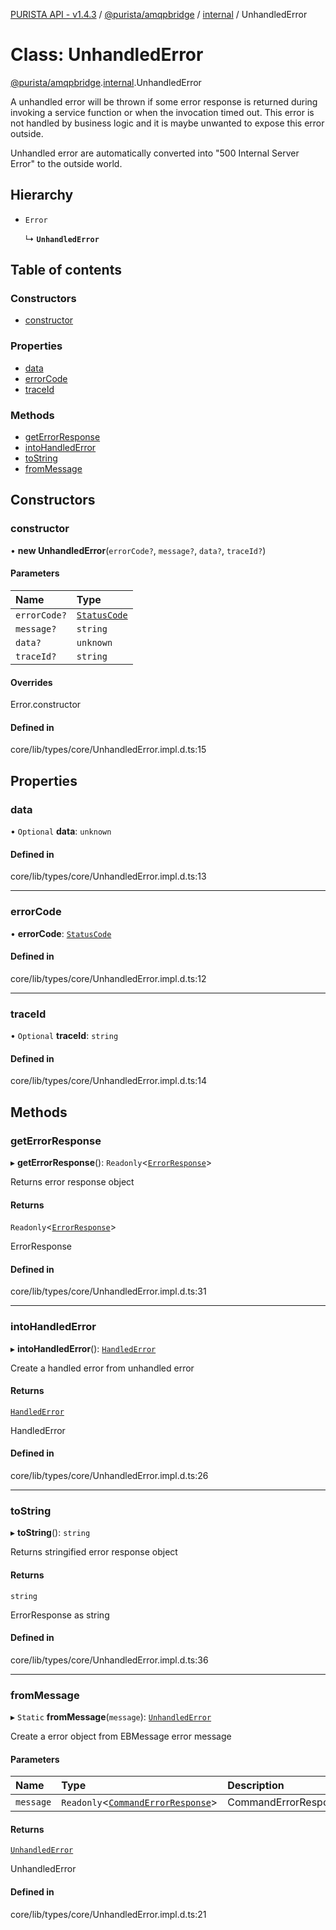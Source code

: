 [PURISTA API - v1.4.3](../README.md) / [@purista/amqpbridge](../modules/purista_amqpbridge.md) / [internal](../modules/purista_amqpbridge.internal.md) / UnhandledError

# Class: UnhandledError

[@purista/amqpbridge](../modules/purista_amqpbridge.md).[internal](../modules/purista_amqpbridge.internal.md).UnhandledError

A unhandled error will be thrown if some error response is returned during invoking a service function
or when the invocation timed out.
This error is not handled by business logic and it is maybe unwanted to expose this error outside.

Unhandled error are automatically converted into "500 Internal Server Error" to the outside world.

## Hierarchy

- `Error`

  ↳ **`UnhandledError`**

## Table of contents

### Constructors

- [constructor](purista_amqpbridge.internal.UnhandledError.md#constructor)

### Properties

- [data](purista_amqpbridge.internal.UnhandledError.md#data)
- [errorCode](purista_amqpbridge.internal.UnhandledError.md#errorcode)
- [traceId](purista_amqpbridge.internal.UnhandledError.md#traceid)

### Methods

- [getErrorResponse](purista_amqpbridge.internal.UnhandledError.md#geterrorresponse)
- [intoHandledError](purista_amqpbridge.internal.UnhandledError.md#intohandlederror)
- [toString](purista_amqpbridge.internal.UnhandledError.md#tostring)
- [fromMessage](purista_amqpbridge.internal.UnhandledError.md#frommessage)

## Constructors

### constructor

• **new UnhandledError**(`errorCode?`, `message?`, `data?`, `traceId?`)

#### Parameters

| Name | Type |
| :------ | :------ |
| `errorCode?` | [`StatusCode`](../enums/purista_amqpbridge.internal.StatusCode.md) |
| `message?` | `string` |
| `data?` | `unknown` |
| `traceId?` | `string` |

#### Overrides

Error.constructor

#### Defined in

core/lib/types/core/UnhandledError.impl.d.ts:15

## Properties

### data

• `Optional` **data**: `unknown`

#### Defined in

core/lib/types/core/UnhandledError.impl.d.ts:13

___

### errorCode

• **errorCode**: [`StatusCode`](../enums/purista_amqpbridge.internal.StatusCode.md)

#### Defined in

core/lib/types/core/UnhandledError.impl.d.ts:12

___

### traceId

• `Optional` **traceId**: `string`

#### Defined in

core/lib/types/core/UnhandledError.impl.d.ts:14

## Methods

### getErrorResponse

▸ **getErrorResponse**(): `Readonly`<[`ErrorResponse`](../modules/purista_amqpbridge.internal.md#errorresponse)\>

Returns error response object

#### Returns

`Readonly`<[`ErrorResponse`](../modules/purista_amqpbridge.internal.md#errorresponse)\>

ErrorResponse

#### Defined in

core/lib/types/core/UnhandledError.impl.d.ts:31

___

### intoHandledError

▸ **intoHandledError**(): [`HandledError`](purista_amqpbridge.internal.HandledError.md)

Create a handled error from unhandled error

#### Returns

[`HandledError`](purista_amqpbridge.internal.HandledError.md)

HandledError

#### Defined in

core/lib/types/core/UnhandledError.impl.d.ts:26

___

### toString

▸ **toString**(): `string`

Returns stringified error response object

#### Returns

`string`

ErrorResponse as string

#### Defined in

core/lib/types/core/UnhandledError.impl.d.ts:36

___

### fromMessage

▸ `Static` **fromMessage**(`message`): [`UnhandledError`](purista_amqpbridge.internal.UnhandledError.md)

Create a error object from EBMessage error message

#### Parameters

| Name | Type | Description |
| :------ | :------ | :------ |
| `message` | `Readonly`<[`CommandErrorResponse`](../modules/purista_amqpbridge.internal.md#commanderrorresponse-1)\> | CommandErrorResponse |

#### Returns

[`UnhandledError`](purista_amqpbridge.internal.UnhandledError.md)

UnhandledError

#### Defined in

core/lib/types/core/UnhandledError.impl.d.ts:21
